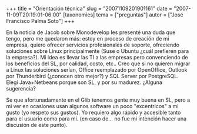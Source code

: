 +++
title = "Orientación técnica"
slug = "20071109201901161"
date = "2007-11-09T20:19:01-06:00"
[taxonomies]
tema = ["preguntas"]
autor = ["José Francisco Palma Soto"]
+++

En la noticia de Jacob sobre Monodevelop les presenté una duda que
tengo, pero me quedaron más: estoy en proceso de creación de mi empresa,
quiero ofrecer servicios profesionales de soporte, ofreciendo soluciones
sobre Linux principalmente (Suse o Ubuntu ¿cuál prefieren para la
empresa?). Mi idea es llevar las TI a las empresas pero convenciendo de
los beneficios del SL, por calidad, costo, etc.. Creo que si no quieren
migrar a Linux las soluciones serían, Office reemplazado por OpenOffice,
Outlook por Thunderbird (¿conocen otro mejor?) y SQL Server por
PostgreSQL. Elegí Java+Netbeans porque son SL, y por su madurez. ¿Alguna
sugerencia?

Se que afortunadamente en el Glib tenemos gente muy buena en SL, pero a
mi ver en ocasiones usan algunos software un poco "excentricos" a mi
gusto (yo respeto sus gustos). Yo requiero algo rápido y accesible tanto
para el usuario como para mi. (en caso de… no fue mi intención hacer una
discusión de este punto).

